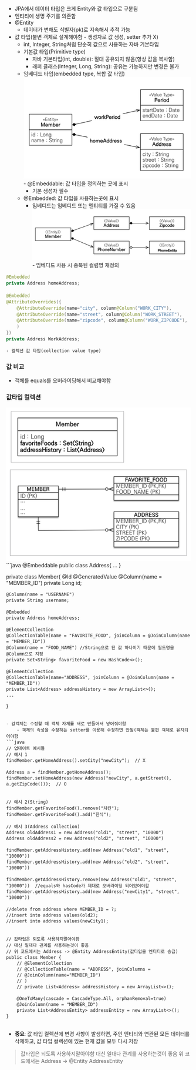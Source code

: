 - JPA에서 데이터 타입은 크게 Entity와 값 타입으로 구분됨
- 엔티티에 생명 주기를 의존함
- @Entity
	- 데이터가 변해도 식별자(pk)로 지속해서 추적 가능
- 값 타입(불변 객체로 설계해야함 - 생성자로 값 생성, setter 추가 X)
	- int, Integer, String처럼 단순히 값으로 사용하는 자바 기본타입
	- 기본값 타입(Primitive type)
		- 자바 기본타입(int, double): 절대 공유되지 않음(항상 값을 복사함)
		- 래퍼 클래스(Integer, Long, String): 공유는 가능하지만 변경은 불가
	- 임베디드 타입(embedded type, 복합 값 타입)
![](Users/navill/Documents/Obsidian%20Vault/Pasted%20image%2020231216010406.png)	- @Embeddable: 값 타입을 정의하는 곳에 표시
		- 기본 생성자 필수 
	- @Embedded: 값 타입을 사용하는곳에 표시
		- 임베디드는 임베디드 또는 엔티티를 가질 수 있음
![](Users/navill/Documents/Obsidian%20Vault/Pasted%20image%2020231216011905.png)	- 임베디드 사용 시 중복된 컬럼명 재정의
```java
@Embedded
private Address homeAddress;

@Embedded
@AttributeOverrides({
	@AttributeOverride(name="city", column@Column("WORK_CITY"),
	@AttributeOverride(name="street", column@Column("WORK_STREET"),
	@AttributeOverride(name="zipcode", column@Column("WORK_ZIPCODE"),
	)
})
private Address WorkAddress;
```

	- 컬렉션 값 타입(collection value type)


### 값 비교
- 객체를 equals를 오버라이딩해서 비교해야함

### 값타입 컬렉션
![](Users/navill/Documents/Obsidian%20Vault/Pasted%20image%2020231218175411.png)```java
@Embeddable
public class Address{
	...
}

private class Member{
	@Id
	@GeneratedValue
	@Column(name = "MEMBER_ID")
	private Long id;

	@Column(name = "USERNAME")
	private String username;

	@Embedded
	private Address homeAddress;

	@ElementCollection
	@CollectionTable(name = "FAVORITE_FOOD", joinColumn = @JoinColumn(name = "MEMBER_ID"))
	@Column(name = "FOOD_NAME") //String으로 된 값 하나이기 때문에 필드명을 @Column으로 지정
	private Set<String> favoriteFood = new HashCode<>();

	@ElementCollection
	@CollectionTable(name="ADDRESS", joinColumn = @JoinColumn(name = "MEMBER_ID"))
	private List<Address> addressHistory = new ArrayList<>();
	...
}
```

- 값객체는 수정할 때 객체 자체를 새로 만들어서 넣어줘야함
	- 객체의 속성을 수정하는 setter를 이용해 수정하면 안됨(객체는 불편 객체로 유지되어야함
```java
// 업데이트 예시들
// 예시 1
findMember.getHomeAddress().setCity("newCity");  // X

Address a = findMember.getHomeAddress();
findMember.setHomeAddress(new Address("newCity", a.getStreet(), a.getZipCode()));  // O


// 예시 2(String)
findMember.getFavoriteFood().remove("치킨");
findMember.getFavoriteFood().add("한식");

// 예시 3(Address collection)
Address oldAddress1 = new Address("old1", "street", "10000")
Address oldAddress2 = new Address("old2", "street", "10000")

findMember.getAddressHistory.add(new Address("old1", "street", "10000"))
findMember.getAddressHistory.add(new Address("old2", "street", "10000"))

findMember.getAddressHistory.remove(new Address("old1", "street", "10000"))  //equals와 hasCode가 제대로 오버라이딩 되어있어야함
findMember.getAddressHistory.add(new Address("newCity1", "street", "10000"))

//delete from address where MEMBER_ID = ?;
//insert into address values(old2);
//insert into address values(newCity1);


// 값타입은 되도록 사용하지말아야함
// 대신 일대다 관계를 사용하는것이 좋음
// 위 코드에서는 Address -> @Entity AddressEntity(값타입을 엔티티로 승급)
public class Member {
	// @ElementCollection
	// @CollectionTable(name = "ADDRESS", joinColumns = 
	// @JoinColumn(name="MEMBER_ID")
	// )
	// private List<Address> addressHistory = new ArrayList<>();

	@OneToMany(cascade = CascadeType.All, orphanRemoval=true)
	@JoinColumn(name = "MEMBER_ID")
	private List<AddressEntity> addressEntity = new ArrayList<>();
}


```

- **중요**: 값 타입 컬렉션에 변경 사항이 발생하면, 주인 엔티티와 연관된 모든 데이터를 삭제하고, 값 타입 컬렉션에 있는 현재 값을 모두 다시 저장

>값타입은 되도록 사용하지말아야함
>대신 일대다 관계를 사용하는것이 좋음
>위 코드에서는 Address -> @Entity AddressEntity
>

